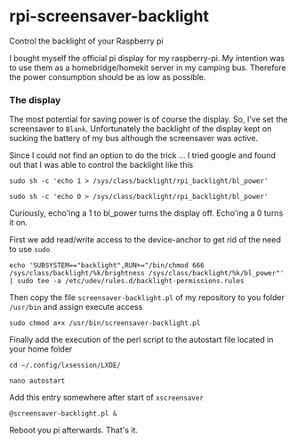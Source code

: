 # rpi-screensaver-backlight
Control the backlight of your Raspberry pi

I bought myself the official pi display for my raspberry-pi. My intention was to use them as a homebridge/homekit server in my camping bus. Therefore the power consumption should be as low as possible.

### The display

The most potential for saving power is of course the display. So, I've set the screensaver to `Blank`. Unfortunately the backlight of the display kept on sucking the battery of my bus although the screensaver was active.

Since I could not find an option to do the trick ... I tried google and found out that I was able to control the backlight like this

`sudo sh -c 'echo 1 > /sys/class/backlight/rpi_backlight/bl_power'`

`sudo sh -c 'echo 0 > /sys/class/backlight/rpi_backlight/bl_power'`

Curiously, echo'ing a 1 to bl_power turns the display off. Echo'ing a 0 turns it on.

First we add read/write access to the device-anchor to get rid of the need to use `sudo`

`echo 'SUBSYSTEM=="backlight",RUN+="/bin/chmod 666 /sys/class/backlight/%k/brightness /sys/class/backlight/%k/bl_power"' | sudo tee -a /etc/udev/rules.d/backlight-permissions.rules`

Then copy the file `screensaver-backlight.pl` of my repository to you folder `/usr/bin` and assign execute access

`sudo chmod a+x /usr/bin/screensaver-backlight.pl`

Finally add the execution of the perl script to the autostart file located in your home folder

`cd ~/.config/lxsession/LXDE/`

`nano autostart`

Add this entry somewhere after start of `xscreensaver`

`@screensaver-backlight.pl &`

Reboot you pi afterwards. That's it.
